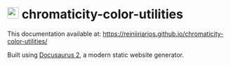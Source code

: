 # <img src="https://reiniiriarios.github.io/chromaticity-color-utilities/img/chromaticity-icon-01.png" width="26" height="26"> chromaticity-color-utilities

This documentation available at:
https://reiniiriarios.github.io/chromaticity-color-utilities/


Built using [Docusaurus 2](https://docusaurus.io/), a modern static website generator.
